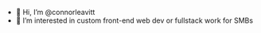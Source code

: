 - 👋 Hi, I’m @connorleavitt
- 👀 I’m interested in custom front-end web dev or fullstack work for SMBs 

<!---
connorleavitt/connorleavitt is a ✨ special ✨ repository because its `README.md` (this file) appears on your GitHub profile.
You can click the Preview link to take a look at your changes.
--->
